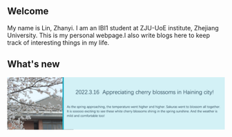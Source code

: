 ## Welcome 

  My name is Lin, Zhanyi. 
  I am an IBI1 student at ZJU-UoE institute, Zhejiang University. This is my personal webpage.I also write blogs here to keep track of interesting things in my life.
  
  
  
 
 
## What's new

[![](/Activity_by_time/2022.3.18/未标题-22.png)](/Activity_by_time/2022.3.18/cherry_blossom.html)

